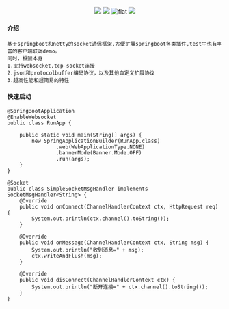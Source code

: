 <p align="center">
</p>
<p align="center">
   <a >
          <img src="https://img.shields.io/badge/Hxy-socket-yeoll.svg?style=flat" />
      </a>
    <a >
        <img src="https://img.shields.io/badge/Build-Java8-red.svg?style=flat" />
    </a>
    <a >
        <img src="https://img.shields.io/badge/Netty-4.1.42.Final-blue.svg" alt="flat">
    </a>
    <a >
        <img src="https://img.shields.io/badge/Licence-GPL3.0-green.svg?style=flat" />
    </a>
</p>

#### 介绍
    基于springboot和netty的socket通信框架,方便扩展springboot各类插件,test中也有丰富的客户端联调demo。
    同时，框架本身
    1.支持websocket,tcp-socket连接
    2.json和protocolbuffer编码协议，以及其他自定义扩展协议
    3.超高性能和超简易的特性
    
#### 快速启动
    @SpringBootApplication
    @EnableWebsocket
    public class RunApp {
    
        public static void main(String[] args) {
            new SpringApplicationBuilder(RunApp.class)
                    .web(WebApplicationType.NONE)
                    .bannerMode(Banner.Mode.OFF)
                    .run(args);
        }
    }
    
    @Socket
    public class SimpleSocketMsgHandler implements SocketMsgHandler<String> {
        @Override
        public void onConnect(ChannelHandlerContext ctx, HttpRequest req) {
            System.out.println(ctx.channel().toString());
        }
    
        @Override
        public void onMessage(ChannelHandlerContext ctx, String msg) {
            System.out.println("收到消息=" + msg);
            ctx.writeAndFlush(msg);
        }
    
        @Override
        public void disConnect(ChannelHandlerContext ctx) {
            System.out.println("断开连接=" + ctx.channel().toString());
        }
    }